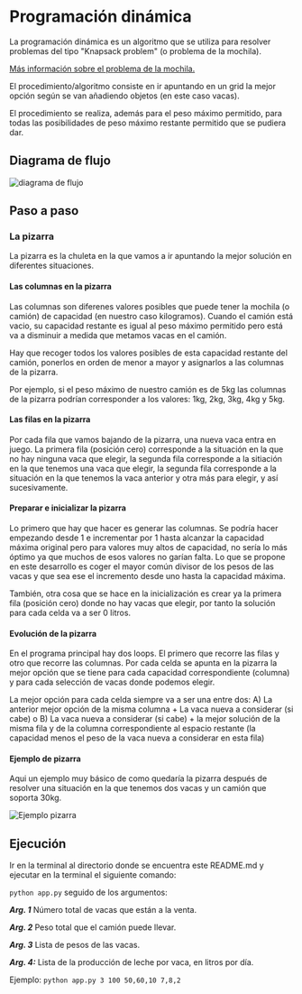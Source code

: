 # Programación dinámica

La programación dinámica es un algoritmo que se utiliza para resolver problemas del tipo "Knapsack problem" (o problema de la mochila).

[Más información sobre el problema de la mochila.](https://es.wikipedia.org/wiki/Problema_de_la_mochila)

El procedimiento/algoritmo consiste en ir apuntando en un grid la mejor opción según se van añadiendo objetos (en este caso vacas).

El procedimiento se realiza, además para el peso máximo permitido, para todas las posibilidades de peso máximo restante permitido que se pudiera dar.

## Diagrama de flujo

![diagrama de flujo](https://drive.google.com/uc?export=view&id=16hdSh4E-EGlvr_Ksx4gZUUxz1pI1zDBJ)

## Paso a paso

### La pizarra

La pizarra es la chuleta en la que vamos a ir apuntando la mejor solución en diferentes situaciones.

#### Las columnas en la pizarra

Las columnas son diferenes valores posibles que puede tener la mochila (o camión) de capacidad (en nuestro caso kilogramos).
Cuando el camión está vacio, su capacidad restante es igual al peso máximo permitido pero está va a disminuir a medida que metamos vacas en el camión.

Hay que recoger todos los valores posibles de esta capacidad restante del camión, ponerlos en orden de menor a mayor y asignarlos a las columnas de la pizarra.


Por ejemplo, si el peso máximo de nuestro camión es de 5kg las columnas de la pizarra podrían corresponder a los valores: 1kg, 2kg, 3kg, 4kg y 5kg.
#### Las filas en la pizarra

Por cada fila que vamos bajando de la pizarra, una nueva vaca entra en juego. La primera fila (posición cero) corresponde a la situación en la que no hay ninguna vaca que elegir, la segunda fila corresponde a la sitiación en la que tenemos una vaca que elegir, la segunda fila corresponde a la situación en la que tenemos la vaca anterior y otra más para elegir, y así sucesivamente.

#### Preparar e inicializar la pizarra

Lo primero que hay que hacer es generar las columnas. Se podría hacer empezando desde 1 e incrementar por 1 hasta alcanzar la capacidad máxima original pero para valores muy altos de capacidad, no sería lo más óptimo ya que muchos de esos valores no garían falta.
Lo que se propone en este desarrollo es coger el mayor común divisor de los pesos de las vacas y que sea ese el incremento desde uno hasta la capacidad máxima.

También, otra cosa que se hace en la inicialización es crear ya la primera fila (posición cero) donde no hay vacas que elegir, por tanto la solución para cada celda va a ser 0 litros.

#### Evolución de la pizarra

En el programa principal hay dos loops.
El primero que recorre las filas y otro que recorre las columnas. Por cada celda se apunta en la pizarra la mejor opción que se tiene para cada capacidad correspondiente (columna) y para cada selección de vacas donde podemos elegir.

La mejor opción para cada celda siempre va a ser una entre dos:
A) La anterior mejor opción de la misma columna + La vaca nueva a considerar (si cabe)
o
B) La vaca nueva a considerar (si cabe) + la mejor solución de la misma fila y de la columna correspondiente al espacio restante (la capacidad menos el peso de la vaca nueva a considerar en esta fila)

#### Ejemplo de pizarra

Aqui un ejemplo muy básico de como quedaría la pizarra después de resolver una situación en la que tenemos dos vacas y un camión que soporta 30kg.

![Ejemplo pizarra](https://drive.google.com/uc?export=view&id=1nZfNgDUIOZYsn2YhdigJXTJ9Bieri92T)


## Ejecución

Ir en la terminal al directorio donde se encuentra este README.md y ejecutar en la terminal el siguiente comando:
 
`python app.py` seguido de los argumentos:

***Arg. 1*** Número total de vacas que están a la venta.

***Arg. 2*** Peso total que el camión puede llevar.

***Arg. 3*** Lista de pesos de las vacas.

***Arg. 4:*** Lista de la producción de leche por vaca, en litros por día.
 
 Ejemplo:
`python app.py 3 100 50,60,10 7,8,2`
